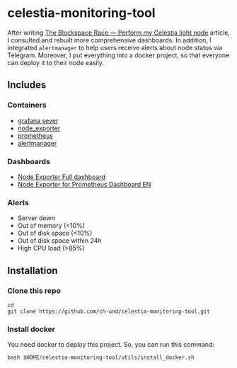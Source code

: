 # celestia-monitoring-tool

After writing [The Blockspace Race — Perform my Celestia light node](https://medium.com/@batuoc90/the-blockspace-race-perform-my-celestia-light-node-1f70c24ec866) article, I consulted and rebuilt more comprehensive dashboards. In addition, I integrated `alertmanager` to help users receive alerts about node status via Telegram. Moreover, I put everything into a docker project, so that everyone can deploy it to their node easily.

## Includes

### Containers
- [grafana sever](https://hub.docker.com/r/grafana/grafana)
- [node_exporter](https://hub.docker.com/r/prom/node-exporter)
- [prometheus](https://hub.docker.com/r/prom/prometheus)
- [alertmanager](https://hub.docker.com/r/prom/alertmanager)


### Dashboards
- [Node Exporter Full dashboard](https://github.com/rfrail3/grafana-dashboards)
- [Node Exporter for Prometheus Dashboard EN](https://github.com/starsliao/Prometheus/tree/master/node_exporter)

### Alerts

- Server down
- Out of memory (<10%)
- Out of disk space (<10%)
- Out of disk space within 24h
- High CPU load (>85%)

## Installation

### Clone this repo
```
cd
git clone https://github.com/ch-und/celestia-monitoring-tool.git
```

### Install docker
You need docker to deploy this project. So, you can run this command:
```
bash $HOME/celestia-monitoring-tool/utils/install_docker.sh
```
